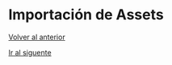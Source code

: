 # Importación de Assets

[Volver al anterior](01_project_creation.md)


[Ir al siguente](03_main_classes.md)
